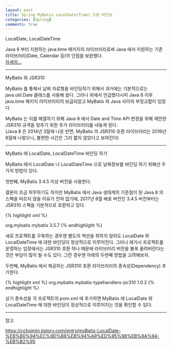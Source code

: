 ```yaml
---
layout: post
title: Spring MyBatis LocalDate(Time) 으로 바인딩
categories: [Spring]
comments: true
---
```


LocalDate, LocalDateTime

Java 8 부터 지원하는 java.time 패키지의 라이브러리로써 Java 에서 지원하는 기존 라이브러리(Date, Calendar 등)의 단점을 보완했다.  
<a target="_blank" href="https://hotsse.github.io/articles/2021-05/Java-java.util.Date-vs.-java.time.">자세히...</a>

-----------

MyBatis 와 JSR310

MyBatis 를 통해서 날짜 자료형을 바인딩하기 위해서 과거에는 기본적으로는 java.util.Date 클래스를 사용해 왔다. 그러나 위에서 언급했다시피 Java 8 이후 java.time 패키지 라이브러리의 보급되었고 MyBatis 와 Java 사이의 부정교합이 있었다.

MyBatis 는 이를 해결하기 위해 Java 8 에서 Date and Time API 변경을 위해 제안한 JSR310 규격을 맞추기 위한 추가 라이브러리를 내놓게 된다.  
(Java 8 은 2014년 3월에 나온 반면, MyBatis 의 JSR310 호환 라이브러리는 2016년 8월에 나왔으니, 불편한 시간은 그리 짧지 않았다고 보여진다)

----------

MyBatis 에 LocalDate, LocalDateTime 바인딩 하기

MyBatis 에서 LocalDate 나 LocalDateTime 으로 날짜정보를 바인딩 하기 위해선 두 가지 방법이 있다.

첫번째, MyBatis 3.4.5 이상 버전을 사용한다.

결론이 조금 허무하기도 하지만 MyBatis 에서 Java 생태계의 기준점이 된 Java 8 의 스펙을 따르지 않을 이유가 전혀 없기에, 2017년 8월 배포 버전인 3.4.5 버전부터는 JSR310 스펙을 기본적으로 호환하고 있다.

{% highlight xml %}
<!-- Maven Project 로 간주한다. Gradle 이나 기타 Builder 를 사용하는 경우엔 해당하는 문법을 사용해서 종속성을 추가하자 -->
<dependency>
    <groupId>org.mybatis</groupId>
    <artifactId>mybatis</artifactId>
    <version>3.5.7</version> <!-- 포스팅 당시의 최신버전 -->
</dependency>
{% endhighlight %}

새로 프로젝트를 구축하는 경우엔 별도의 액션을 취하지 않아도 LocalDate 와 LocalDateTime 에 대한 바인딩이 정상적으로 이루어진다. 그러나 레거시 프로젝트를 운영하는 입장에서는 JSR310 호환 하나 때문에 라이브러리 버전을 불쑥 올려버린다는 것은 부담이 많이 될 수도 있다. 그런 경우엔 아래의 두번째 방법을 고려해보자.

두번째, MyBatis 에서 제공하는 JSR310 호환 라이브러리의 종속성(Dependency) 추가한다.

{% highlight xml %}
<dependency>
    <groupId>org.mybatis</groupId>
    <artifactId>mybatis-typehandlers-jsr310</artifactId>
    <version>1.0.2</version>
</dependency>
{% endhighlight %}

상기 종속성을 각 프로젝트의 pom.xml 에 추가하면 MyBatis 에 LocalDate 와 LocalDateTime 에 대한 바인딩이 정상적으로 이루어지는 것을 확인할 수 있다.

-----------

참고

https://cchoimin.tistory.com/entry/myBatis-LocalDate-%EB%B0%94%EC%9D%B8%EB%94%A9%ED%95%98%EB%8A%94-%EB%B2%95
